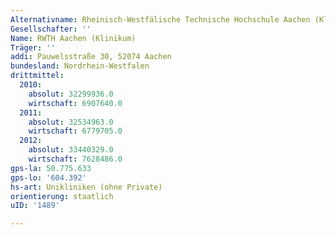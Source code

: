 ```yaml
---
Alternativname: Rheinisch-Westfälische Technische Hochschule Aachen (Klinikum)
Gesellschafter: ''
Name: RWTH Aachen (Klinikum)
Träger: ''
addi: Pauwelsstraße 30, 52074 Aachen
bundesland: Nordrhein-Westfalen
drittmittel:
  2010:
    absolut: 32299936.0
    wirtschaft: 6907640.0
  2011:
    absolut: 32534963.0
    wirtschaft: 6779705.0
  2012:
    absolut: 33440329.0
    wirtschaft: 7628486.0
gps-la: 50.775.633
gps-lo: '604.392'
hs-art: Unikliniken (ohne Private)
orientierung: staatlich
uID: '1489'

---
```


